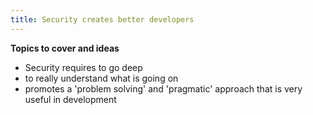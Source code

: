 ```yaml
---
title: Security creates better developers
---
```


**Topics to cover and ideas**


 - Security requires to go deep
 - to really understand what is going on
 - promotes a 'problem solving' and 'pragmatic' approach that is very useful in development

